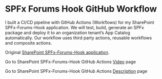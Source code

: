 # SPFx Forums Hook GitHub Workflow
I built a CI/CD pipeline with GitHub Actions (Workflows) for my SharePoint SPFx-Forums-Hook application. We will test, build, generate an SPFx package and deploy it to an organization tenant’s App Catalog automatically. Our workflow uses third party actions, reusable workflows and composite actions.


Original [SharePoint SPFx-Forums-Hook application](https://github.com/Ashot72/SPFx-Forums-Hook).

Go to SharePoint SPFx-Forums-Hook GitHub Actions [Video](https://youtu.be/QkizlUCVYSY) page

Go to SharePoint SPFx-Forums-Hook GitHub Actions [Description](https://ashot72.github.io//SPFx-Forums-Hook-GitHub-Workflow/index.html) page
